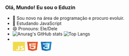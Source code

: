 ### Olá, Mundo! Eu sou o Eduzin

- 🔭 Sou novo na área de programação e procuro evoluir.
- 🌱 Estudando JavaScript
- 😄 Pronouns: Ele/Dele
- ![Anurag's GitHub stats](https://github-readme-stats.vercel.app/api?username=Oeduzim&show_icons=true&theme=radical) ![Top Langs](https://github-readme-stats.vercel.app/api/top-langs/?username=Oeduzim&hide_progress=true)
- <div style="display: inline_block"><br>
  <img align="center" alt="Rafa-Js" height="30" width="40" src="https://raw.githubusercontent.com/devicons/devicon/master/icons/javascript/javascript-plain.svg">
  <img align="center" alt="Rafa-HTML" height="30" width="40" src="https://raw.githubusercontent.com/devicons/devicon/master/icons/html5/html5-original.svg">
  <img align="center" alt="Rafa-CSS" height="30" width="40" src="https://raw.githubusercontent.com/devicons/devicon/master/icons/css3/css3-original.svg">
</div>

